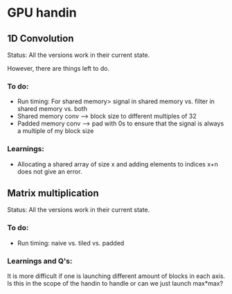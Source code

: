 # GPU handin

## 1D Convolution

Status: All the versions work in their current state. 



However, there are things left to do. 

### To do:

- Run timing: For shared memory> signal in shared memory vs. filter in shared memory vs. both
- Shared memory conv --> block size to different multiples of 32
- Padded memory conv --> pad with 0s to ensure that the signal is always a multiple of my block size

### Learnings:

- Allocating a shared array of size x and adding elements to indices x+n does not give an error. 

## Matrix multiplication
Status: All the versions work in their current state. 

### To do:

- Run timing: naive vs. tiled vs. padded

### Learnings and Q's:

It is more difficult if one is launching different amount of blocks in each axis. Is this in the scope of the handin to handle or can we just launch max*max?